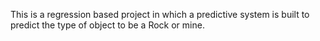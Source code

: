 This is a regression based project in which a predictive system is built to predict the type of object to be a Rock or mine. 
